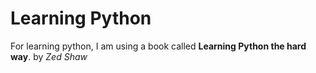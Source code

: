 # Learning Python
For learning python, I am using a book called **Learning Python the hard way**. by *Zed Shaw*

